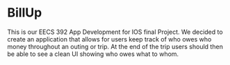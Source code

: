 # BillUp
This is our EECS 392 App Development for IOS final Project. We decided to create an application
that allows for users keep track of who owes who money throughout an outing or trip. At the end of the trip
users should then be able to see a clean UI showing who owes what to whom.
